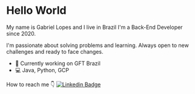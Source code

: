 # Hello World
My name is Gabriel Lopes and I live in Brazil I'm a Back-End Developer since 2020.

I'm passionate about solving problems and learning. Always open to new challenges and ready to face changes.

- 🚀 Currently working on GFT Brazil
- 💻 Java, Python, GCP 

How to reach me 👇
[![Linkedin Badge](https://img.shields.io/badge/-LinkedIn-blue?style=flat-square&logo=Linkedin&logoColor=white&link=https://www.linkedin.com/in/https://www.linkedin.com/in/gabriel-lopes-0b8549189/)](https://www.linkedin.com/in/gabriel-lopes-0b8549189/) 

